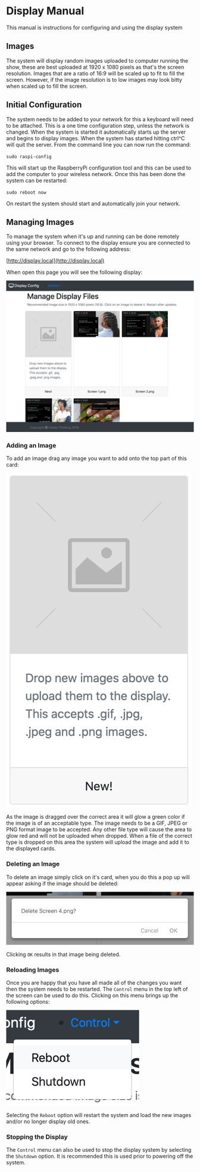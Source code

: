 # Display Manual
This manual is instructions for configuring and using the display system
## Images
The system will display random images uploaded to computer running the show, these are best uploaded at 1920 x 1080 pixels as that's the screen resolution.  Images that are a ratio of 16:9 will be scaled up to fit to fill the screen.  However, if the  image resolution is to low images may look bitty when scaled up to fill the screen.
## Initial Configuration
The system needs to be added to your network for this a keyboard will need to be attached.  This is a one time configuration step, unless the network is changed. When the system is started it automatically starts up the server and begins to display images. When the system has started hitting ctrl^C will quit the server. From the command line you can now run the command:

`sudo raspi-config`

This will start up the RaspberryPi configuration tool and this can be used to add the computer to your wireless network.  Once this has been done the system can be restarted:

`sudo reboot now`

On restart the system should start and automatically join your network.
## Managing Images
To manage the system when it's up and running can be done remotely using your browser. To connect to the display ensure you are connected to the same network and go to the following address:

[http://display.local](http://display.local)

When open this page you will see the following display:

![Display Control Page](./images/first_display.png)
### Adding an Image
To add an image drag any image you want to add onto the top part of this card:

![Add Image Card](./images/new_card.png)

As the image is dragged over the correct area it will glow a green color if the image is of an acceptable type.  The image needs to be a GIF, JPEG or PNG format image to be accepted.  Any other file type will cause the area to glow red and will not be uploaded when dropped.  When a file of the correct type is dropped on this area the system will upload the image and add it to the displayed cards.
### Deleting an Image
To delete an image simply click on it's card, when you do this a pop up will appear asking if the image should be deleted:

![Delete Image Dialog](./images/delete_card.png)

Clicking `OK` results in that image being deleted.
### Reloading Images
Once you are happy that you have all made all of the changes you want then the system needs to be restarted.  The `Control` menu in the top left of the screen can be used to do this.  Clicking on this menu brings up the following options:

![Control Menu](./images/control.png)

Selecting the `Reboot` option will restart the system and load the new images and/or no longer display old ones.
### Stopping the Display
The `Control` menu can also be used to stop the display system by selecting the `Shutdown` option.  It is recommended this is used prior to powering off the system.

